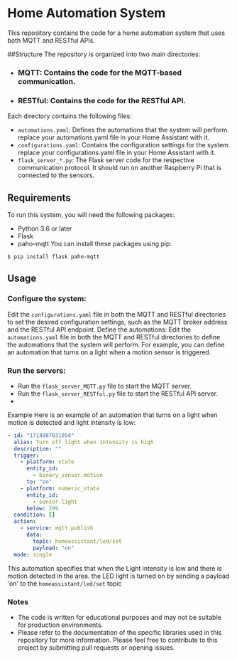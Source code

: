 # Home Automation System
This repository contains the code for a home automation system that uses both MQTT and RESTful APIs.

##Structure
The repository is organized into two main directories:

* ### MQTT: Contains the code for the MQTT-based communication.
* ### RESTful: Contains the code for the RESTful API.
Each directory contains the following files:

* `automations.yaml`: Defines the automations that the system will perform. replace your automations.yaml file in your Home Assistant with it.
* `configurations.yaml`: Contains the configuration settings for the system. replace your configurations.yaml file in your Home Assistant with it.
* `flask_server_*.py`: The Flask server code for the respective communication protocol. It should run on another Raspberry Pi that is connected to the sensors.
  
## Requirements
To run this system, you will need the following packages:

* Python 3.6 or later
* Flask
* paho-mqtt
You can install these packages using pip:
```
$ pip install flask paho-mqtt
```
## Usage
### Configure the system:
Edit the `configurations.yaml` file in both the MQTT and RESTful directories to set the desired configuration settings, such as the MQTT broker address and the RESTful API endpoint.
Define the automations:
Edit the `automations.yaml` file in both the MQTT and RESTful directories to define the automations that the system will perform. For example, you can define an automation that turns on a light when a motion sensor is triggered.
### Run the servers:
* Run the `flask_server_MQTT.py` file to start the MQTT server.
* Run the `flask_server_RESTful.py` file to start the RESTful API server.
* 
Example
Here is an example of an automation that turns on a light when motion is detected and light intensity is low:
```yaml
- id: "1714987031054"
  alias: Turn off light when intensity is high
  description: ""
  trigger:
    - platform: state
      entity_id:
        - binary_sensor.motion
      to: "on"
    - platform: numeric_state
      entity_id:
        - sensor.light
      below: 299
  condition: []
  action:
    - service: mqtt.publish
      data:
        topic: homeassistant/led/set
        payload: "on"
  mode: single
```
This automation specifies that when the Light intensity is low and there is motion detected in the area. the LED light is turned on by sending a payload 'on' to the `homeassistant/led/set` topic

### Notes
* The code is written for educational purposes and may not be suitable for production environments.
* Please refer to the documentation of the specific libraries used in this repository for more information.
Please feel free to contribute to this project by submitting pull requests or opening issues.
